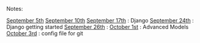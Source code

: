 Notes:

[September 5th](web_notes_sept5th.md)
[September 10th](web_notes_sept10th.md)
[September 17th](web_notes_sept17th.md) : Django
[September 24th](web_notes_sept_24th.md) : Django getting started
[September 26th](web_notes_sept_26th.md) :
[October 1st](web_notes_oct_1st.md) : Advanced Models
[October 3rd](web_notes_oct_3rd.md) : config file for git



